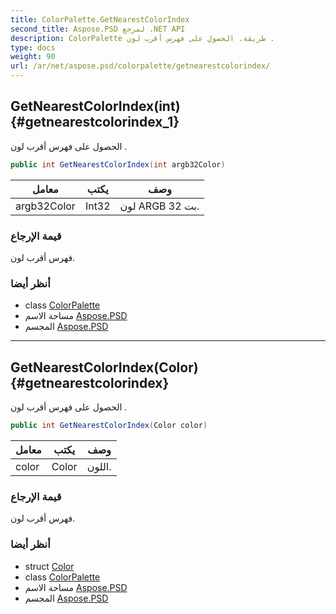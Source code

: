 ```yaml
---
title: ColorPalette.GetNearestColorIndex
second_title: Aspose.PSD لمرجع .NET API
description: ColorPalette طريقة. الحصول على فهرس أقرب لون .
type: docs
weight: 90
url: /ar/net/aspose.psd/colorpalette/getnearestcolorindex/
---
```

## GetNearestColorIndex(int) {#getnearestcolorindex_1}

الحصول على فهرس أقرب لون .

```csharp
public int GetNearestColorIndex(int argb32Color)
```

| معامل | يكتب | وصف |
| --- | --- | --- |
| argb32Color | Int32 | لون ARGB 32 بت. |

### قيمة الإرجاع

فهرس أقرب لون.

### أنظر أيضا

* class [ColorPalette](../)
* مساحة الاسم [Aspose.PSD](../../colorpalette/)
* المجسم [Aspose.PSD](../../../)

---

## GetNearestColorIndex(Color) {#getnearestcolorindex}

الحصول على فهرس أقرب لون .

```csharp
public int GetNearestColorIndex(Color color)
```

| معامل | يكتب | وصف |
| --- | --- | --- |
| color | Color | اللون. |

### قيمة الإرجاع

فهرس أقرب لون.

### أنظر أيضا

* struct [Color](../../color/)
* class [ColorPalette](../)
* مساحة الاسم [Aspose.PSD](../../colorpalette/)
* المجسم [Aspose.PSD](../../../)


